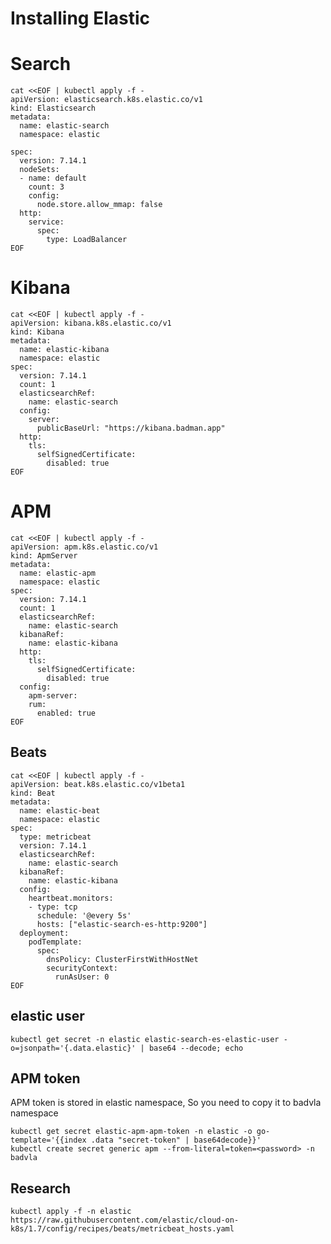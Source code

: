 # Installing Elastic

# Search
```
cat <<EOF | kubectl apply -f -
apiVersion: elasticsearch.k8s.elastic.co/v1
kind: Elasticsearch
metadata:
  name: elastic-search
  namespace: elastic

spec:
  version: 7.14.1
  nodeSets:
  - name: default
    count: 3
    config:
      node.store.allow_mmap: false
  http:
    service:
      spec:
        type: LoadBalancer
EOF
```

# Kibana
```
cat <<EOF | kubectl apply -f -
apiVersion: kibana.k8s.elastic.co/v1
kind: Kibana
metadata:
  name: elastic-kibana
  namespace: elastic
spec:
  version: 7.14.1
  count: 1
  elasticsearchRef:
    name: elastic-search
  config:
    server:
      publicBaseUrl: "https://kibana.badman.app"
  http:
    tls:
      selfSignedCertificate:
        disabled: true        
EOF
```

# APM
```
cat <<EOF | kubectl apply -f -
apiVersion: apm.k8s.elastic.co/v1
kind: ApmServer
metadata:
  name: elastic-apm
  namespace: elastic
spec:
  version: 7.14.1
  count: 1
  elasticsearchRef:
    name: elastic-search
  kibanaRef:
    name: elastic-kibana
  http:
    tls:
      selfSignedCertificate:
        disabled: true
  config:
    apm-server:
    rum:
      enabled: true
EOF
```

## Beats
```
cat <<EOF | kubectl apply -f -
apiVersion: beat.k8s.elastic.co/v1beta1
kind: Beat
metadata:
  name: elastic-beat
  namespace: elastic
spec:
  type: metricbeat
  version: 7.14.1
  elasticsearchRef:
    name: elastic-search
  kibanaRef:
    name: elastic-kibana   
  config:
    heartbeat.monitors:
    - type: tcp
      schedule: '@every 5s'
      hosts: ["elastic-search-es-http:9200"]
  deployment:
    podTemplate:
      spec:
        dnsPolicy: ClusterFirstWithHostNet
        securityContext:
          runAsUser: 0
EOF
```
## elastic user
```
kubectl get secret -n elastic elastic-search-es-elastic-user -o=jsonpath='{.data.elastic}' | base64 --decode; echo
```

## APM token

APM token is stored in elastic namespace,
So you need to copy it to badvla namespace

```
kubectl get secret elastic-apm-apm-token -n elastic -o go-template='{{index .data "secret-token" | base64decode}}'
kubectl create secret generic apm --from-literal=token=<password> -n badvla
```


## Research
`kubectl apply -f -n elastic https://raw.githubusercontent.com/elastic/cloud-on-k8s/1.7/config/recipes/beats/metricbeat_hosts.yaml`




